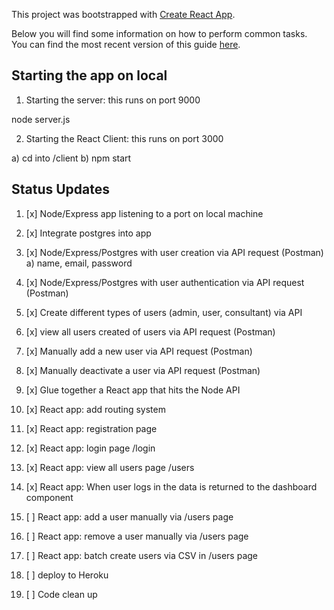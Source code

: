 This project was bootstrapped with [Create React App](https://github.com/facebookincubator/create-react-app).

Below you will find some information on how to perform common tasks.<br>
You can find the most recent version of this guide [here](https://github.com/facebookincubator/create-react-app/blob/master/packages/react-scripts/template/README.md).

## Starting the app on local

1. Starting the server: this runs on port 9000

node server.js

2. Starting the React Client: this runs on port 3000

a) cd into /client
b) npm start

## Status Updates

1. [x] Node/Express app listening to a port on local machine

2. [x] Integrate postgres into app

3. [x] Node/Express/Postgres with user creation via API request (Postman)
a) name, email, password

4. [x] Node/Express/Postgres with user authentication via API request (Postman)

5. [x] Create different types of users (admin, user, consultant) via API

6. [x] view all users created of users via API request (Postman)

7. [x] Manually add a new user via API request (Postman)

8. [x] Manually deactivate a user via API request (Postman)

9. [x] Glue together a React app that hits the Node API

10. [x] React app: add routing system

11. [x] React app: registration page

11. [x] React app: login page /login

12. [x] React app: view all users page /users

13. [x] React app: When user logs in the data is returned to the dashboard component

14. [ ] React app: add a user manually via /users page

15. [ ] React app: remove a user manually via /users page

16. [ ] React app: batch create users via CSV in /users page

17. [ ] deploy to Heroku

18. [ ] Code clean up
